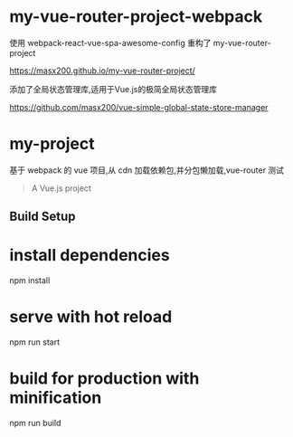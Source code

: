 # my-vue-router-project-webpack

使用 webpack-react-vue-spa-awesome-config 重构了 my-vue-router-project

https://masx200.github.io/my-vue-router-project/

添加了全局状态管理库,适用于Vue.js的极简全局状态管理库

https://github.com/masx200/vue-simple-global-state-store-manager

# my-project

基于 webpack 的 vue 项目,从 cdn 加载依赖包,并分包懒加载,vue-router 测试

> A Vue.js project

## Build Setup

# install dependencies

npm install

# serve with hot reload

npm run start

# build for production with minification

npm run build
